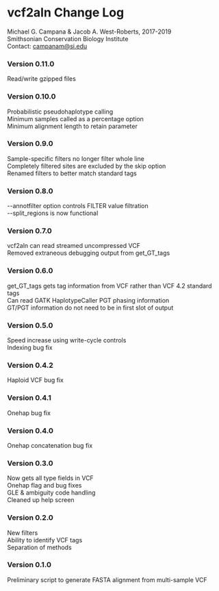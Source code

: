 # vcf2aln Change Log  
Michael G. Campana & Jacob A. West-Roberts, 2017-2019  
Smithsonian Conservation Biology Institute  
Contact: campanam@si.edu  

### Version 0.11.0  
Read/write gzipped files  

### Version 0.10.0  
Probabilistic pseudohaplotype calling  
Minimum samples called as a percentage option  
Minimum alignment length to retain parameter  

### Version 0.9.0  
Sample-specific filters no longer filter whole line  
Completely filtered sites are excluded by the skip option  
Renamed filters to better match standard tags  

### Version 0.8.0  
--annotfilter option controls FILTER value filtration  
--split_regions is now functional  

### Version 0.7.0  
vcf2aln can read streamed uncompressed VCF  
Removed extraneous debugging output from get_GT_tags  

### Version 0.6.0  
get_GT_tags gets tag information from VCF rather than VCF 4.2 standard tags  
Can read GATK HaplotypeCaller PGT phasing information  
GT/PGT information do not need to be in first slot of output   

### Version 0.5.0  
Speed increase using write-cycle controls  
Indexing bug fix  

### Version 0.4.2  
Haploid VCF bug fix  

### Version 0.4.1  
Onehap bug fix  

### Version 0.4.0  
Onehap concatenation bug fix  

### Version 0.3.0  
Now gets all type fields in VCF  
Onehap flag and bug fixes  
GLE & ambiguity code handling  
Cleaned up help screen  

### Version 0.2.0  
New filters  
Ability to identify VCF tags  
Separation of methods  

### Version 0.1.0  
Preliminary script to generate FASTA alignment from multi-sample VCF  

